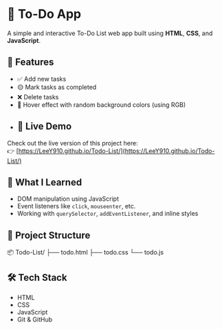 # 📝 To-Do App

A simple and interactive To-Do List web app built using **HTML**, **CSS**, and **JavaScript**.

## 🚀 Features

- ✅ Add new tasks
- 🟡 Mark tasks as completed
- ❌ Delete tasks
- 🎨 Hover effect with random background colors (using RGB)
- ## 🔗 Live Demo

Check out the live version of this project here:  
👉 [https://LeeY910.github.io/Todo-List/](https://LeeY910.github.io/Todo-List/)


## 🧠 What I Learned

- DOM manipulation using JavaScript
- Event listeners like `click`, `mouseenter`, etc.
- Working with `querySelector`, `addEventListener`, and inline styles

## 📂 Project Structure

📦 Todo-List/
├── todo.html
├── todo.css
└── todo.js

## 🛠️ Tech Stack

- HTML
- CSS
- JavaScript
- Git & GitHub

